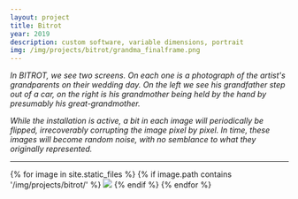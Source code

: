 ```yaml
---
layout: project
title: Bitrot
year: 2019
description: custom software, variable dimensions, portrait
img: /img/projects/bitrot/grandma_finalframe.png
---
```


<p><em>In BITROT, we see two screens. On each one is a photograph of the artist's grandparents on their wedding day. On the left we see his grandfather step out of a car, on the right is his grandmother being held by the hand by presumably his great-grandmother.</em></p>
<p><em>While the installation is active, a bit in each image will periodically be flipped, irrecoverably corrupting the image pixel by pixel. In time, these images will become random noise, with no semblance to what they originally represented.</em></p>

<hr>

<div>
{% for image in site.static_files %}
  {% if image.path contains '/img/projects/bitrot/' %}
    <img class="projectimage" src="{{ site.baseurl }}{{ image.path }}">
  {% endif %}
{% endfor %}
</div>



